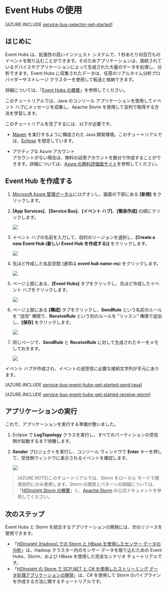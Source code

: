 <properties
	pageTitle="Event Hubs の使用"
	description="このチュートリアルでは、Java でイベントを送信し、Apache Storm クラスターでイベントを受信するための Azure Event Hubs の使用方法について説明します。"
	services="event-hubs"
	documentationCenter=""
	authors="fsautomata"
	manager="timlt"
	editor=""/>

<tags
	ms.service="event-hubs"
	ms.workload="core"
	ms.tgt_pltfrm="java"
	ms.devlang="java"
	ms.topic="article"
	ms.date="07/21/2015"
	ms.author="sethm"/>

# Event Hubs の使用

[AZURE.INCLUDE [service-bus-selector-get-started](../../includes/service-bus-selector-get-started.md)]

## はじめに

Event Hubs は、拡張性の高いインジェスト システムで、1 秒あたり何百万ものイベントを取り込むことができます。そのためアプリケーションは、接続されているデバイスやアプリケーションによって生成された大量のデータを処理し、分析できます。Event Hubs に収集されたデータは、任意のリアルタイム分析プロバイダーやストレージ クラスターを使用して転送と格納できます。

詳細については、「[Event Hubs の概要]」を参照してください。

このチュートリアルでは、Java のコンソール アプリケーションを使用してイベント ハブにメッセージを収集し、Apache Storm を使用して並列で取得する方法を学習します。

このチュートリアルを完了するには、以下が必要です。

+ [Maven](http://maven.apache.org/) を実行するように構成された Java 開発環境。このチュートリアルでは、[Eclipse](https://www.eclipse.org/) を想定しています。

+ アクティブな Azure アカウント<br/>アカウントがない場合は、無料の試用アカウントを数分で作成することができます。詳細については、<a href="http://azure.microsoft.com/pricing/free-trial/?WT.mc_id=A0E0E5C02&amp;returnurl=http%3A%2F%2Fazure.microsoft.com%2Fja-jp%2Fdevelop%2Fmobile%2Ftutorials%2Fget-started%2F" target="_blank">Azure の無料評価版サイト</a>を参照してください。

## Event Hub を作成する

1. [Microsoft Azure 管理ポータル]にログオンし、画面の下部にある **[新規]** をクリックします。

2. **[App Services]**、**[Service Bus]**、**[イベント ハブ]**、**[簡易作成]** の順にクリックします。

   	![][1]

3. イベント ハブの名前を入力して、目的のリージョンを選択し、**[Create a new Event Hub (新しい Event Hub を作成する)]** をクリックします。

   	![][2]

4. 先ほど作成した名前空間 (通常は ***event hub name*-ns**) をクリックします。

   	![][3]

5. ページ上部にある、**[Event Hubs]** タブをクリックし、先ほど作成したイベント ハブをクリックします。

   	![][4]

6. ページ上部にある **[構成]** タブをクリックし、**SendRule** という名前のルールを ”送信” 権限で、**ReceiveRule** という別のルールを "リッスン" 権限で追加し、**[保存]** をクリックします。

   	![][5]

7. 同じページで、**SendRule** と **ReceiveRule** に対して生成されたキーをメモしておきます。

   	![][6c]

イベント ハブが作成され、イベントの送受信に必要な接続文字列が手元にあります。

[AZURE.INCLUDE [service-bus-event-hubs-get-started-send-java](../../includes/service-bus-event-hubs-get-started-send-java.md)]


[AZURE.INCLUDE [service-bus-event-hubs-get-started-receive-storm](../../includes/service-bus-event-hubs-get-started-receive-storm.md)]

## アプリケーションの実行

これで、アプリケーションを実行する準備が整いました。

1.	Eclipse で **LogTopology** クラスを実行し、すべてのパーティションの受信側が起動するまで待機します。

2.	**Sender** プロジェクトを実行し、コンソール ウィンドウで **Enter** キーを押して、受信側ウィンドウに表示されるイベントを確認します。

   	![][22]

> [AZURE.NOTE]このチュートリアルでは、Storm をローカル モードで開発目的にのみ使用します。Storm の開発とパターンの詳細については、「[HDInsight Storm の概要]」と、[Apache Storm] の公式ドキュメントを参照してください。

## 次のステップ

Event Hubs と Storm を統合するアプリケーションの開発には、次のリソースを使用できます。

- 「[HDInsight (Hadoop) での Storm と HBase を使用したセンサー データの分析]」は、Hadoop クラスター内のセンサー データを取り込むための Event Hubs、Storm、および HBase を使用した完全なシナリオ チュートリアルです。
- 「[HDInsight の Storm で SCP.NET と C# を使用したストリーミング データ処理アプリケーションの開発]」は、C# を使用して Storm のパイプラインを作成する方法に関するチュートリアルです。

<!-- Images. -->
[1]: ./media/event-hubs-java-storm-getstarted/create-event-hub1.png
[2]: ./media/event-hubs-java-storm-getstarted/create-event-hub2.png
[3]: ./media/event-hubs-java-storm-getstarted/create-event-hub3.png
[4]: ./media/event-hubs-java-storm-getstarted/create-event-hub4.png
[5]: ./media/event-hubs-java-storm-getstarted/create-event-hub5.png
[6]: ./media/event-hubs-getstarted/create-event-hub6.png
[6c]: ./media/event-hubs-java-storm-getstarted/create-event-hub6c.png

[22]: ./media/event-hubs-java-storm-getstarted/receive-storm2.png

<!-- Links -->
[Microsoft Azure 管理ポータル]: https://manage.windowsazure.com/
[Event Processor Host]: https://www.nuget.org/packages/Microsoft.Azure.ServiceBus.EventProcessorHost
[Event Hubs の概要]: http://msdn.microsoft.com/library/azure/dn836025.aspx

[Apache Storm]: https://storm.incubator.apache.org
[HDInsight Storm の概要]: http://azure.microsoft.com/documentation/articles/hdinsight-storm-overview/
[HDInsight (Hadoop) での Storm と HBase を使用したセンサー データの分析]: http://azure.microsoft.com/documentation/articles/hdinsight-storm-sensor-data-analysis/
[HDInsight の Storm で SCP.NET と C# を使用したストリーミング データ処理アプリケーションの開発]: http://azure.microsoft.com/documentation/articles/hdinsight-hadoop-storm-scpdotnet-csharp-develop-streaming-data-processing-application/
 

<!---HONumber=August15_HO6-->